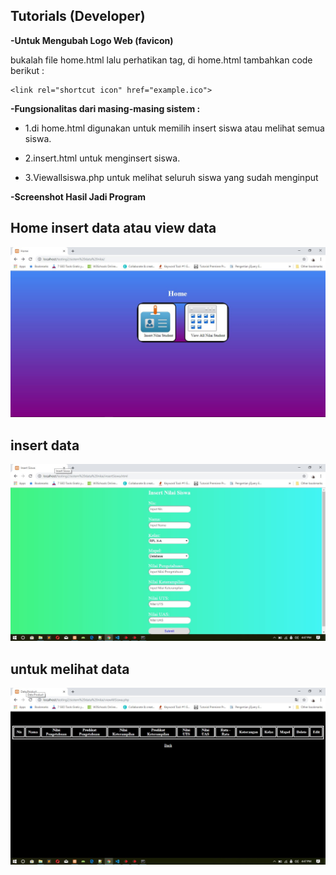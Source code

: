 ## Tutorials (Developer)
**-Untuk Mengubah Logo Web (favicon)**

bukalah file home.html lalu perhatikan <head> tag, di home.html tambahkan code berikut :
```
<link rel="shortcut icon" href="example.ico">
```
**-Fungsionalitas dari masing-masing sistem :**
- 1.di home.html digunakan untuk memilih insert siswa atau melihat semua siswa.

- 2.insert.html untuk menginsert siswa.

- 3.Viewallsiswa.php untuk melihat seluruh siswa yang sudah menginput

**-Screenshot Hasil Jadi Program**

## Home insert data atau view data
![homepage](../../images/homepage.jpg)

## insert data
![insertdata](../../images/tables.jpg)

## untuk melihat data
![melihatdata](../../images/Screenshot_3.jpg)


